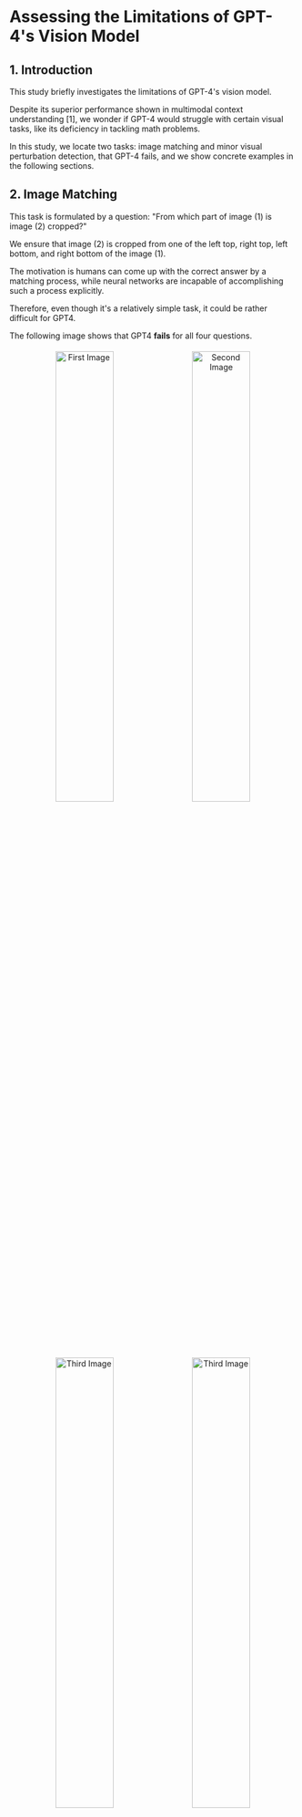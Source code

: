 # Assessing the Limitations of GPT-4's Vision Model

## 1. Introduction
This study briefly investigates the limitations of GPT-4's vision model. 

Despite its superior performance shown in multimodal context understanding [1], we wonder if GPT-4 would struggle with certain visual tasks, like its deficiency in tackling math problems. 

In this study, we locate two tasks: image matching and minor visual perturbation detection, that GPT-4 fails, and we show concrete examples in the following sections.



## 2. Image Matching
This task is formulated by a question: "From which part of image (1) is image (2) cropped?"

We ensure that image (2) is cropped from one of the left top, right top, left bottom, and right bottom of the image (1).

The motivation is humans can come up with the correct answer by a matching process, while neural networks are incapable of accomplishing such a process explicitly.

Therefore, even though it's a relatively simple task, it could be rather difficult for GPT4.

The following image shows that GPT4 **fails** for all four questions.

<div align="center">
    <img src="https://github.com/ywugwu/ywugwu.github.io/blob/main/_posts/imgs/match1.png?raw=True" width="45%" alt="First Image" style="display: inline-block; margin: 5px;">
    <img src="https://github.com/ywugwu/ywugwu.github.io/blob/main/_posts/imgs/match2.png?raw=True" width="45%" alt="Second Image" style="display: inline-block; margin: 5px;">
    <img src="https://github.com/ywugwu/ywugwu.github.io/blob/main/_posts/imgs/match3.png?raw=True" width="45%" alt="Third Image" style="display: inline-block; margin: 5px;">
    <img src="https://github.com/ywugwu/ywugwu.github.io/blob/main/_posts/imgs/match4.png?raw=True" width="45%" alt="Third Image" style="display: inline-block; margin: 5px;">
    <br>
<!--     <em>Caption goes here</em> -->
</div>


## 3. Perturbation Detection
This task is formulated by asking, "Are the two images identical? Do not use code analyzer."

By disabling GPT's code analyzer, we can see that GPT4's vision model can't distinguish minor difference between images.

<div align="center">
    <img src="https://github.com/ywugwu/ywugwu.github.io/assets/128890731/a28225cd-a78b-48ca-a510-ce6bb872f6db" width="45%">
    <br>
    <em>Image (1) and Image (2) are identical while GPT4 returns "not identical"</em>
</div>

<div align="center">
    <img src="https://github.com/ywugwu/ywugwu.github.io/assets/128890731/93670344-720b-4f68-8445-8f9b1defbb1f" width="45%">
    <br>
    <em>Image (2) differs from image (1) by adding a small white patch. Although GPT4 returns "not identical", the reasons are incorrect and it doesn't discover the white patch we add.</em>
</div>

<div align="center">
    <img src="https://github.com/ywugwu/ywugwu.github.io/assets/128890731/0ebf5d29-8fa2-4277-a27a-bb0312c941fc" width="45%">
    <br>
    <em>Image (2) differs from image (1) by adding 5 small white patches. GPT4 only identifies 2 of them. </em>
</div>




## 4. Conclusion

This study reveals two main limitations in GPT-4's vision model: difficulty in precise image matching and perturbation detection.

GPT-4 fails both tasks which can be easily tackled by explicit rule-based algorithms. 

1. **Image Matching:** GPT-4 struggles with locating the exact region from which a sub-image is cropped. This is likely due to its design, which excels in pattern recognition and context interpretation, but not in tasks requiring spatial analysis. The model's approach to image understanding is based on identifying and interpreting global features rather than focusing on precise spatial relationships within the image.

2. **Perturbation Detection:** The model also shows limitations in detecting minor alterations in images. This can be attributed to its training, which emphasizes on broader context and patterns over minute, localized changes. Such a limitation indicates a gap in its ability to recognize subtle variations that are often critical in fields like medical imaging or quality control.

In conclusion, while GPT-4 demonstrates remarkable abilities in general image analysis and understanding, it falls short in tasks requiring exact spatial awareness and minor detail detection. These findings suggest areas for future improvement and specialization in AI vision models.


## References

- [1] OpenAI et al. (2023). *GPT-4 Technical Report*. arXiv:2303.08774 [cs.CL]. Available at: [https://arxiv.org/abs/2303.08774](https://arxiv.org/abs/2303.08774)
